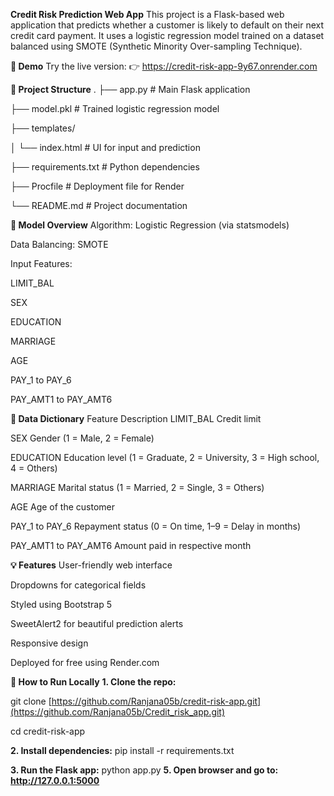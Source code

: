  **Credit Risk Prediction Web App**
This project is a Flask-based web application that predicts whether a customer is likely to default on their next credit card payment. It uses a logistic regression model trained on a dataset balanced using SMOTE (Synthetic Minority Over-sampling Technique).

**🚀 Demo**
Try the live version:
👉 https://credit-risk-app-9y67.onrender.com

**📂 Project Structure**
.
├── app.py                 # Main Flask application

├── model.pkl              # Trained logistic regression model

├── templates/

│   └── index.html         # UI for input and prediction

├── requirements.txt       # Python dependencies

├── Procfile               # Deployment file for Render

└── README.md              # Project documentation


**🧠 Model Overview**
Algorithm: Logistic Regression (via statsmodels)

Data Balancing: SMOTE

Input Features:

LIMIT_BAL

SEX

EDUCATION

MARRIAGE

AGE

PAY_1 to PAY_6

PAY_AMT1 to PAY_AMT6

**📘 Data Dictionary**
Feature	Description
LIMIT_BAL	Credit limit 

SEX	Gender (1 = Male, 2 = Female)

EDUCATION	Education level (1 = Graduate, 2 = University, 3 = High school, 4 = Others)

MARRIAGE	Marital status (1 = Married, 2 = Single, 3 = Others)

AGE	Age of the customer

PAY_1 to PAY_6	Repayment status (0 = On time, 1–9 = Delay in months)

PAY_AMT1 to PAY_AMT6	Amount paid in respective month

**💡 Features**
User-friendly web interface

Dropdowns for categorical fields

Styled using Bootstrap 5

SweetAlert2 for beautiful prediction alerts

Responsive design

Deployed for free using Render.com

**🧪 How to Run Locally**
**1. Clone the repo:**

git clone [https://github.com/Ranjana05b/credit-risk-app.git](https://github.com/Ranjana05b/Credit_risk_app.git)

cd credit-risk-app

**2. Install dependencies:**
pip install -r requirements.txt

**3. Run the Flask app:**
python app.py
**5. Open browser and go to: http://127.0.0.1:5000**
